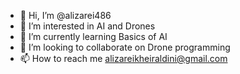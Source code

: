 - 👋 Hi, I’m @alizarei486
- 👀 I’m interested in AI and Drones
- 🌱 I’m currently learning Basics of AI
- 💞️ I’m looking to collaborate on Drone programming
- 📫 How to reach me alizareikheiraldini@gmail.com

<!---
alizarei486/alizarei486 is a ✨ special ✨ repository because its `README.md` (this file) appears on your GitHub profile.
You can click the Preview link to take a look at your changes.
--->
